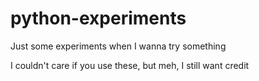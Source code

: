 # python-experiments
Just some experiments when I wanna try something

I couldn't care if you use these, but meh, I still want credit
